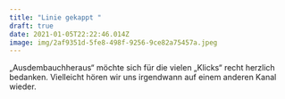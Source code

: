 ```yaml
---
title: "Linie gekappt "
draft: true
date: 2021-01-05T22:22:46.014Z
image: img/2af9351d-5fe8-498f-9256-9ce82a75457a.jpeg
---
```





„Ausdembauchheraus“  möchte sich für die vielen „Klicks“ recht herzlich bedanken. Vielleicht hören wir uns irgendwann auf einem anderen Kanal wieder.